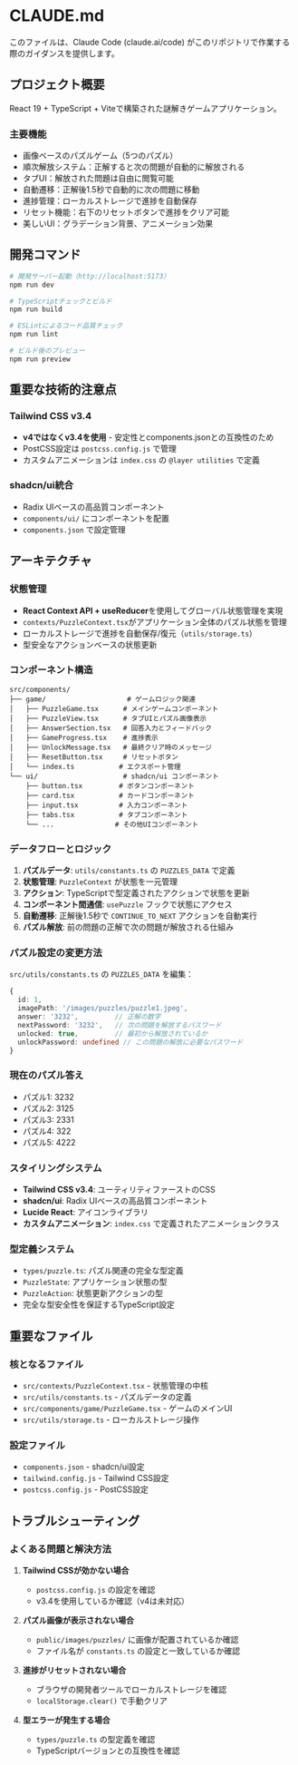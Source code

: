 # CLAUDE.md

このファイルは、Claude Code (claude.ai/code) がこのリポジトリで作業する際のガイダンスを提供します。

## プロジェクト概要

React 19 + TypeScript + Viteで構築された謎解きゲームアプリケーション。

### 主要機能
- 画像ベースのパズルゲーム（5つのパズル）
- 順次解放システム：正解すると次の問題が自動的に解放される
- タブUI：解放された問題は自由に閲覧可能
- 自動遷移：正解後1.5秒で自動的に次の問題に移動
- 進捗管理：ローカルストレージで進捗を自動保存
- リセット機能：右下のリセットボタンで進捗をクリア可能
- 美しいUI：グラデーション背景、アニメーション効果

## 開発コマンド

```bash
# 開発サーバー起動（http://localhost:5173）
npm run dev

# TypeScriptチェックとビルド
npm run build

# ESLintによるコード品質チェック
npm run lint

# ビルド後のプレビュー
npm run preview
```

## 重要な技術的注意点

### Tailwind CSS v3.4
- **v4ではなくv3.4を使用** - 安定性とcomponents.jsonとの互換性のため
- PostCSS設定は `postcss.config.js` で管理
- カスタムアニメーションは `index.css` の `@layer utilities` で定義

### shadcn/ui統合
- Radix UIベースの高品質コンポーネント
- `components/ui/` にコンポーネントを配置
- `components.json` で設定管理

## アーキテクチャ

### 状態管理
- **React Context API + useReducer**を使用してグローバル状態管理を実現
- `contexts/PuzzleContext.tsx`がアプリケーション全体のパズル状態を管理
- ローカルストレージで進捗を自動保存/復元（`utils/storage.ts`）
- 型安全なアクションベースの状態更新

### コンポーネント構造
```
src/components/
├── game/                    # ゲームロジック関連
│   ├── PuzzleGame.tsx      # メインゲームコンポーネント
│   ├── PuzzleView.tsx      # タブUIとパズル画像表示
│   ├── AnswerSection.tsx   # 回答入力とフィードバック
│   ├── GameProgress.tsx    # 進捗表示
│   ├── UnlockMessage.tsx   # 最終クリア時のメッセージ
│   ├── ResetButton.tsx     # リセットボタン
│   └── index.ts           # エクスポート管理
└── ui/                     # shadcn/ui コンポーネント
    ├── button.tsx         # ボタンコンポーネント
    ├── card.tsx           # カードコンポーネント
    ├── input.tsx          # 入力コンポーネント
    ├── tabs.tsx           # タブコンポーネント
    └── ...               # その他UIコンポーネント
```

### データフローとロジック
1. **パズルデータ**: `utils/constants.ts` の `PUZZLES_DATA` で定義
2. **状態管理**: `PuzzleContext` が状態を一元管理
3. **アクション**: TypeScriptで型定義されたアクションで状態を更新
4. **コンポーネント間通信**: `usePuzzle` フックで状態にアクセス
5. **自動遷移**: 正解後1.5秒で `CONTINUE_TO_NEXT` アクションを自動実行
6. **パズル解放**: 前の問題の正解で次の問題が解放される仕組み

### パズル設定の変更方法
`src/utils/constants.ts` の `PUZZLES_DATA` を編集：
```typescript
{
  id: 1,
  imagePath: '/images/puzzles/puzzle1.jpeg',
  answer: '3232',         // 正解の数字
  nextPassword: '3232',   // 次の問題を解放するパスワード
  unlocked: true,         // 最初から解放されているか
  unlockPassword: undefined // この問題の解放に必要なパスワード
}
```

### 現在のパズル答え
- パズル1: 3232
- パズル2: 3125 
- パズル3: 2331
- パズル4: 322
- パズル5: 4222

### スタイリングシステム
- **Tailwind CSS v3.4**: ユーティリティファーストのCSS
- **shadcn/ui**: Radix UIベースの高品質コンポーネント
- **Lucide React**: アイコンライブラリ
- **カスタムアニメーション**: `index.css` で定義されたアニメーションクラス

### 型定義システム
- `types/puzzle.ts`: パズル関連の完全な型定義
- `PuzzleState`: アプリケーション状態の型
- `PuzzleAction`: 状態更新アクションの型
- 完全な型安全性を保証するTypeScript設定

## 重要なファイル

### 核となるファイル
- `src/contexts/PuzzleContext.tsx` - 状態管理の中核
- `src/utils/constants.ts` - パズルデータの定義
- `src/components/game/PuzzleGame.tsx` - ゲームのメインUI
- `src/utils/storage.ts` - ローカルストレージ操作

### 設定ファイル
- `components.json` - shadcn/ui設定
- `tailwind.config.js` - Tailwind CSS設定
- `postcss.config.js` - PostCSS設定

## トラブルシューティング

### よくある問題と解決方法

1. **Tailwind CSSが効かない場合**
   - `postcss.config.js` の設定を確認
   - v3.4を使用しているか確認（v4は未対応）

2. **パズル画像が表示されない場合**
   - `public/images/puzzles/` に画像が配置されているか確認
   - ファイル名が `constants.ts` の設定と一致しているか確認

3. **進捗がリセットされない場合**
   - ブラウザの開発者ツールでローカルストレージを確認
   - `localStorage.clear()` で手動クリア

4. **型エラーが発生する場合**
   - `types/puzzle.ts` の型定義を確認
   - TypeScriptバージョンとの互換性を確認